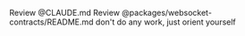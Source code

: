 Review @CLAUDE.md
Review @packages/websocket-contracts/README.md
don't do any work, just orient yourself

